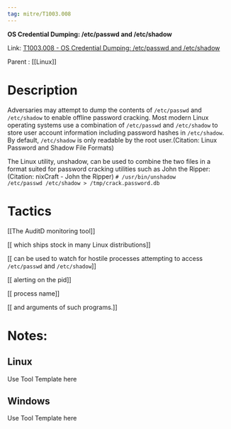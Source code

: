 ```yaml
---
tag: mitre/T1003.008
---
```


**OS Credential Dumping: /etc/passwd and /etc/shadow**

Link: [T1003.008 - OS Credential Dumping: /etc/passwd and /etc/shadow](https://attack.mitre.org/techniques/T1003/008)

Parent : [[Linux]]


# Description

Adversaries may attempt to dump the contents of <code>/etc/passwd</code> and <code>/etc/shadow</code> to enable offline password cracking. Most modern Linux operating systems use a combination of <code>/etc/passwd</code> and <code>/etc/shadow</code> to store user account information including password hashes in <code>/etc/shadow</code>. By default, <code>/etc/shadow</code> is only readable by the root user.(Citation: Linux Password and Shadow File Formats)

The Linux utility, unshadow, can be used to combine the two files in a format suited for password cracking utilities such as John the Ripper:(Citation: nixCraft - John the Ripper) <code># /usr/bin/unshadow /etc/passwd /etc/shadow > /tmp/crack.password.db</code>


# Tactics


[[The AuditD monitoring tool]]

[[ which ships stock in many Linux distributions]]

[[ can be used to watch for hostile processes attempting to access <code>/etc/passwd</code> and <code>/etc/shadow</code>]]

[[ alerting on the pid]]

[[ process name]]

[[ and arguments of such programs.]]


# Notes:

## Linux

Use Tool Template here

## Windows

Use Tool Template here